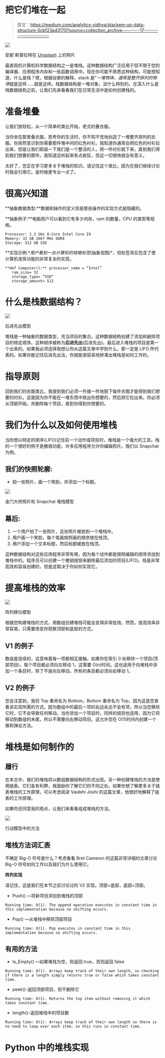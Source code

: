 # 把它们堆在一起

> 原文：<https://medium.com/analytics-vidhya/stackem-up-data-structure-5cbf23a43170?source=collection_archive---------17----------------------->

![](img/0dc20199ceb99031f70e68b3ce36136f.png)

安妮·斯普拉特在 [Unsplash](https://unsplash.com?utm_source=medium&utm_medium=referral) 上的照片

最直观的计算机科学数据结构之一是堆栈。这种数据结构广泛应用于但不限于您的编译器、应用程序内存和一些函数调用中。现在你可能不熟悉这种结构，可能想知道，什么是栈？嗯，根据谷歌的解释，stack 是"*一堆物体，通常是整齐排列的物体*就是这样……就是这样。栈数据结构是一堆对象，没什么特别的。在深入什么是栈数据结构之前，让我们先来看看我们在日常生活中是如何创建栈的。

# 准备堆叠

让我们放轻松，从一个简单的类比开始，老式的叠衣服。

当你坐在那里叠衣服，思考你的生活时，你不知不觉地创造了一堆整齐排列的衣服。你突然意识到你需要那件堆中间的红色衬衫。我知道你通常会把红色的衬衫拉出来，但是让我们假装一下我们是一个整洁的人，把一件衬衫脱下来，直到我们得到我们想要的那件。我知道这听起来有点疯狂，但这一切很快就会有意义。

太好了，您正在学习更多关于堆栈的知识。请记住这个类比，因为在我们继续讨论时我会引用它。是时候更专业一点了。

# 很高兴知道

**抽象数据类型:**数据和操作的定义但是那些操作的实现方式是隐藏的。

**抽象例子:**电脑用户可以看到它有多少内存，ram 的数量，CPU 的类型等规格。

```
Processor: 2.3 GHz 8-Core Intel Core I9
Memory: 32 GB 2667 MHz DDR4
Storage: 512 GB SSD
```

**实现示例:**用户看到一台计算机的规格标签*(抽象视图)*，但标签背后包含了使计算机发挥功能的非常复杂的实现。

```
**def Computer():** processor_name = “Intel”
   ram_size= 32
   storage_type= “SSD”
   storage_amount= 512
```

# 什么是栈数据结构？

![](img/fffbda85f60ac4b133f87f40efe87ef8.png)

后进先出模型

堆栈是一种抽象的数据类型，充当项目的集合。这种数据结构创建了添加和删除项目的特定顺序。这种顺序被称为**后进先出**(后进先出)。最后进入堆栈的项目是第一个出来的。如果我必须选择我想让你从这篇文章中学到什么，那一定是 LIFO 所代表的。如果你能记住后进先出法，你就能很容易地拼凑出堆栈是如何工作的。

# 指导原则

回到我们的衣服类比，我提到我们必须一件接一件地脱下每件衣服才能得到我们想要的衬衫。这是因为你不能在一堆东西中挑出你想要的，然后把它拉出来。你必须从顶部开始，并删除每个项目，直到你得到你想要的。

# 我们为什么以及如何使用堆栈

当你想以特定的顺序(LIFO)记住前一个动作或项目时，堆栈是一个强大的工具。栈的一个很好的例子是撤销功能，许多应用程序允许你编辑照片。我们以 Snapchat 为例。

## 我们的快照轮廓:

*   拍一张照片，画一个笑脸，并添加一个标题。

![](img/e134e776e6220a1251286d14ab1e6751.png)

金门大桥照片和 Snapchat 堆栈模型

## 幕后:

1.  一个用户拍了一张照片，这张照片被放到一个堆栈中。
2.  用户画一个笑脸，每个笔画按照画的顺序放在栈顶。
3.  用户添加一个文本标题，然后标题被放在栈顶。

这种数据结构对这些应用程序非常有用，因为每个动作都是按照编辑的顺序添加到堆栈中的。程序员可以创建一个撤销按钮来删除最后添加的项目(LIFO)。栈是非常高效和容易创建的，但是这取决于你如何实现它。

# 提高堆栈的效率

![](img/d28e715d192331006460123ad8b26c31.png)

阵列移位模型

根据您构建堆栈的方式，用数组创建堆栈可能会变得非常低效。然而，提高效率非常容易，只需要改变你观察顶部和底部的方式。

## V1 的例子

数组是连续的，这意味着每一项都相互接触。如果你在索引 0 处移除一个项目(顶部项目)，每个项目都必须向左移动 1，这需要 O(n)时间。这也适用于向堆栈中添加一个条目时，除了不是向左移动，所有的条目都必须向右移动 1。

## V2 的例子

您会注意到，我将 Top 重命名为 Bottom，Bottom 重命名为 Top，因为这是您查看该实现所需的方式。因为数组中的最后一项的右边永远不会有项，所以当您移除它时，它不会导致任何移动。当你添加一个项目时，同样的规则也适用，因为它将移动到数组的末尾，所以不需要向右移动项目。这允许您在 O(1)时间内创建一个推和弹出方法。

# 堆栈是如何制作的

## 履行

在本文中，我们的堆栈将以数组数据结构的形式出现。另一种创建堆栈的方法是使用链表。它们各有利弊，我鼓励你了解它们的不同之处。如果你想了解更多关于链表堆栈的工作原理，可以考虑阅读 Vaidehi Joshi 的这篇文章，他很好地解释了链表的工作原理。

如果你还同意我的观点，让我们来看看组成堆栈的方法。

![](img/00393e9346f673ec484ab1ff4e65e802.png)

行动模型中的方法

## 堆栈方法词汇表

不确定 Big-O 符号是什么？考虑看看 Bret Cameron 的这篇非常详细的文章讨论 Big-O 符号如何工作以及我们为什么使用它。

**阵列实现**

请记住，这是我们在本节之前讨论过的 V2 实现。顶部=底部，底部=顶部。

*   Push() —将新项目添加到堆栈的顶部

```
Running time: O(1). The append operation executes in constant time in this implementation because no shifting occurs.
```

*   Pop() —从堆栈中移除顶部项目

```
Running time: O(1). Pop executes in constant time in this implementation because no shifting occurs.
```

## 有用的方法

*   Is_Empty() —如果堆栈为空，则返回 true，否则返回 false

```
Running time: O(1). Arrays keep track of their own length, so checking if there is a length simply returns true or false which takes constant time.
```

*   peek()-返回顶部项目，但不删除它

```
Running time: O(1). Returns the top item without removing it which takes constant time.
```

*   length()-返回堆栈中的项目数

```
Running time: O(1). Arrays keep track of their own length so there is no need to loop over each item, so this runs in constant time.
```

# Python 中的堆栈实现